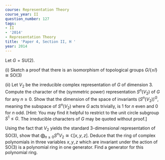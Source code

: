 ```yaml
---
course: Representation Theory
course_year: II
question_number: 127
tags:
- II
- '2014'
- Representation Theory
title: 'Paper 4, Section II, H '
year: 2014
---
```




Let $G=\mathrm{SU}(2)$.

(i) Sketch a proof that there is an isomorphism of topological groups $G /\{\pm I\} \cong$ $\mathrm{SO}(3)$

(ii) Let $V_{2}$ be the irreducible complex representation of $G$ of dimension 3. Compute the character of the (symmetric power) representation $S^{n}\left(V_{2}\right)$ of $G$ for any $n \geqslant 0$. Show that the dimension of the space of invariants $\left(S^{n}\left(V_{2}\right)\right)^{G}$, meaning the subspace of $S^{n}\left(V_{2}\right)$ where $G$ acts trivially, is 1 for $n$ even and 0 for $n$ odd. [Hint: You may find it helpful to restrict to the unit circle subgroup $S^{1} \leqslant G$. The irreducible characters of $G$ may be quoted without proof.]

Using the fact that $V_{2}$ yields the standard 3-dimensional representation of $\mathrm{SO}(3)$, show that $\bigoplus_{n \geqslant 0} S^{n} V_{2} \cong \mathbb{C}[x, y, z]$. Deduce that the ring of complex polynomials in three variables $x, y, z$ which are invariant under the action of $\mathrm{SO}(3)$ is a polynomial ring in one generator. Find a generator for this polynomial ring.